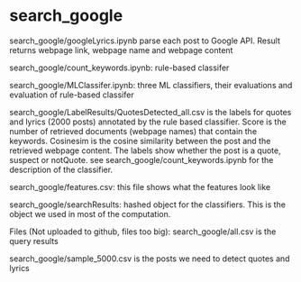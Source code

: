 # search_google

search_google/googleLyrics.ipynb parse each post to Google API. Result returns webpage link, webpage name and webpage content
      
search_google/count_keywords.ipynb: rule-based classifer

search_google/MLClassifer.ipynb: three ML classifiers, their evaluations and evaluation of rule-based classifer

search_google/LabelResults/QuotesDetected_all.csv is the labels for quotes and lyrics (2000 posts) annotated by the rule based classifier. Score is the number of retrieved  documents (webpage names) that contain the keywords. Cosinesim is the cosine similarity between the post and the retrieved webpage content. The labels show whether the post is a quote, suspect or notQuote. see search_google/count_keywords.ipynb for the description of the classifier.


search_google/features.csv: this file shows what the features look like

search_google/searchResults: hashed object for the classifiers. This is the object we used in most of the computation.



Files (Not uploaded to github, files too big):
search_google/all.csv is the query results 

search_google/sample_5000.csv is the posts we need to detect quotes and lyrics

